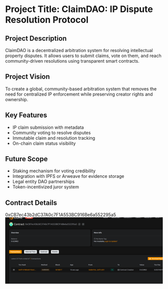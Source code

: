 # Project Title: ClaimDAO: IP Dispute Resolution Protocol

## Project Description

ClaimDAO is a decentralized arbitration system for resolving intellectual property disputes. It allows users to submit claims, vote on them, and reach community-driven resolutions using transparent smart contracts.

## Project Vision

To create a global, community-based arbitration system that removes the need for centralized IP enforcement while preserving creator rights and ownership.

## Key Features

- IP claim submission with metadata
- Community voting to resolve disputes
- Immutable claim and resolution tracking
- On-chain claim status visibility

## Future Scope

- Staking mechanism for voting credibility
- Integration with IPFS or Arweave for evidence storage
- Legal entity DAO partnerships
- Token-incentivized juror system

## Contract Details
0xCB7ec43b2dC37A0c7F1A553BC916Be6a552295a5
![alt text](image.png)